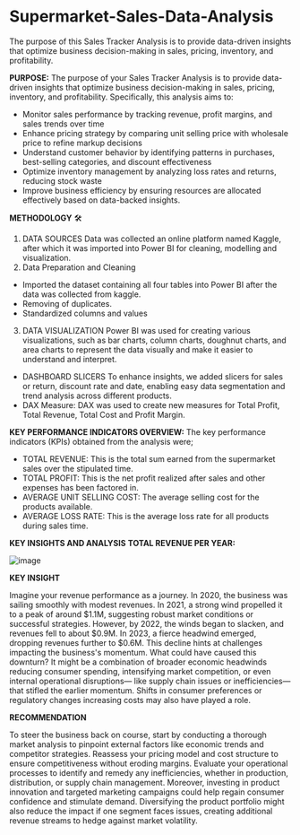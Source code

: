 # Supermarket-Sales-Data-Analysis
The purpose of this Sales Tracker Analysis is to provide data-driven insights that optimize business decision-making in sales, pricing, inventory, and profitability.

**PURPOSE:** The purpose of your Sales Tracker Analysis is to provide data-driven insights that optimize
business decision-making in sales, pricing, inventory, and profitability. Specifically, this analysis aims to:

* Monitor sales performance by tracking revenue, profit margins, and sales trends over time
* Enhance pricing strategy by comparing unit selling price with wholesale price to refine markup
decisions
* Understand customer behavior by identifying patterns in purchases, best-selling categories, and
discount effectiveness
* Optimize inventory management by analyzing loss rates and returns, reducing stock waste
* Improve business efficiency by ensuring resources are allocated effectively based on data-backed
insights.

**METHODOLOGY** 🛠
1. DATA SOURCES
Data was collected an online platform named Kaggle, after which it was imported into Power BI
for cleaning, modelling and visualization.
2. Data Preparation and Cleaning
* Imported the dataset containing all four tables into Power BI after the data was collected from
kaggle.
* Removing of duplicates.
* Standardized columns and values
3. DATA VISUALIZATION
Power BI was used for creating various visualizations, such as bar charts, column charts, doughnut
charts, and area charts to represent the data visually and make it easier to understand and
interpret.
* DASHBOARD SLICERS
To enhance insights, we added slicers for sales or return, discount rate and date, enabling easy
data segmentation and trend analysis across different products.
* DAX Measure: DAX was used to create new measures for Total Profit, Total Revenue, Total Cost
and Profit Margin.

**KEY PERFORMANCE INDICATORS OVERVIEW:**
The key performance indicators (KPIs) obtained from the analysis were;
* TOTAL REVENUE: This is the total sum earned from the supermarket sales over the stipulated
time.
* TOTAL PROFIT: This is the net profit realized after sales and other expenses has been factored in.
* AVERAGE UNIT SELLING COST: The average selling cost for the products available.
* AVERAGE LOSS RATE: This is the average loss rate for all products during sales time.

**KEY INSIGHTS AND ANALYSIS**
**TOTAL REVENUE PER YEAR:**

![image](https://github.com/user-attachments/assets/7d8c80e4-3855-43f2-90be-e8af71f98e06)

**KEY INSIGHT**

Imagine your revenue performance as a journey. In 2020, the business was sailing smoothly with modest
revenues. In 2021, a strong wind propelled it to a peak of around $1.1M, suggesting robust market
conditions or successful strategies. However, by 2022, the winds began to slacken, and revenues fell to
about $0.9M. In 2023, a fierce headwind emerged, dropping revenues further to $0.6M. This decline hints
at challenges impacting the business's momentum.
What could have caused this downturn? It might be a combination of broader economic headwinds
reducing consumer spending, intensifying market competition, or even internal operational disruptions—
like supply chain issues or inefficiencies—that stifled the earlier momentum. Shifts in consumer
preferences or regulatory changes increasing costs may also have played a role.

**RECOMMENDATION**

To steer the business back on course, start by conducting a thorough market analysis to pinpoint external
factors like economic trends and competitor strategies. Reassess your pricing model and cost structure to
ensure competitiveness without eroding margins. Evaluate your operational processes to identify and
remedy any inefficiencies, whether in production, distribution, or supply chain management. Moreover,
investing in product innovation and targeted marketing campaigns could help regain consumer
confidence and stimulate demand. Diversifying the product portfolio might also reduce the impact if one
segment faces issues, creating additional revenue streams to hedge against market volatility.
